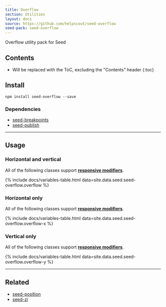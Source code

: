 ```yaml
---
title: Overflow
section: Utilities
layout: docs
source: https://github.com/helpscout/seed-overflow
seed-pack: seed-overflow
---
```


Overflow utility pack for Seed

## Contents

* Will be replaced with the ToC, excluding the "Contents" header
{:toc}

## Install

```
npm install seed-overflow --save
```


### Dependencies

* [seed-breakpoints](/seed/packs/seed-breakpoints)
* [seed-publish](/seed/packs/seed-publish)



---



## Usage

### Horizontal and vertical

All of the following classes support **[responsive modifiers](/seed/packs/seed-breakpoints/#responsive-modifiers)**.

{% include docs/variables-table.html data=site.data.seed.seed-overflow.overflow %}



### Horizontal only

All of the following classes support **[responsive modifiers](/seed/packs/seed-breakpoints/#responsive-modifiers)**.

{% include docs/variables-table.html data=site.data.seed.seed-overflow.overflow-x %}



### Vertical only

All of the following classes support **[responsive modifiers](/seed/packs/seed-breakpoints/#responsive-modifiers)**.

{% include docs/variables-table.html data=site.data.seed.seed-overflow.overflow-y %}



---



## Related

* [seed-position](/seed/packs/seed-position)
* [seed-zi](/seed/packs/seed-zi)
